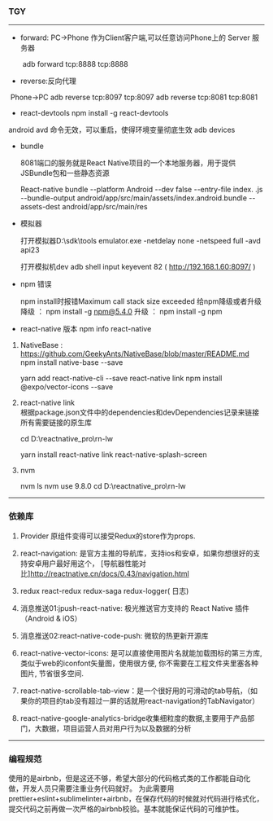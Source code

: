 ### TGY

------


- forward:  PC->Phone 作为Client客户端,可以任意访问Phone上的 Server 服务器        

  ​	adb forward tcp:8888 tcp:8888    


- reverse:反向代理  

​	Phone->PC   adb reverse tcp:8097 tcp:8097  adb reverse tcp:8081 tcp:8081



-  react-devtools   npm install -g react-devtools

  android avd  命令无效，可以重启，使得环境变量彻底生效
  adb devices


- bundle 

  8081端口的服务就是React Native项目的一个本地服务器，用于提供JSBundle包和一些静态资源

  React-native bundle --platform Android --dev false --entry-file index.
  .js --bundle-output android/app/src/main/assets/index.android.bundle --assets-dest android/app/src/main/res


- 模拟器

  打开模拟器D:\sdk\tools
  emulator.exe -netdelay none -netspeed full -avd api23

  打开模拟机dev
  adb shell input keyevent 82   ( http://192.168.1.60:8097/ )

  
- npm 错误

  npm install时报错Maximum call stack size exceeded 
  给npm降级或者升级
  降级 ： npm install -g npm@5.4.0
  升级 ： npm install -g npm  


- react-native   版本
  npm info react-native

1.  NativeBase  : https://github.com/GeekyAnts/NativeBase/blob/master/README.md 
    npm install native-base --save   

    yarn add react-native-cli --save 
   react-native link
   npm install @expo/vector-icons --save

2. react-native link  
   根据package.json文件中的dependencies和devDependencies记录来链接所有需要链接的原生库

   cd D:\reactnative_pro\rn-lw  

    yarn install   react-native link   react-native-splash-screen

3. nvm

    nvm  ls   nvm use 9.8.0   cd D:\reactnative_pro\rn-lw

   

------

### 依赖库

1. Provider  原组件变得可以接受Redux的store作为props.

2.   react-navigation: 是官方主推的导航库，支持ios和安卓，如果你想很好的支持安卓用户最好用这个，
     [导航器性能对比]http://reactnative.cn/docs/0.43/navigation.html

3.  redux  react-redux  redux-saga  redux-logger( 日志)

4. 消息推送01:jpush-react-native: 极光推送官方支持的 React Native 插件（Android & iOS）

5. 消息推送02:react-native-code-push: 微软的热更新开源库

6. react-native-vector-icons: 是可以直接使用图片名就能加载图标的第三方库,类似于web的iconfont矢量图，使用很方便, 你不需要在工程文件夹里塞各种图片, 节省很多空间.

7. react-native-scrollable-tab-view：是一个很好用的可滑动的tab导航，（如果你的项目的tab没有超过一屏的话就用react-navigation的TabNavigator）

8. react-native-google-analytics-bridge收集细粒度的数据,主要用于产品部门，大数据，项目运营人员对用户行为以及数据的分析

   

------

### 编程规范

 使用的是airbnb，但是这还不够，希望大部分的代码格式类的工作都能自动化做，开发人员只需要注重业务代码就好。 
    为此需要用prettier+eslint+sublimelinter+airbnb，在保存代码的时候就对代码进行格式化，提交代码之前再做一次严格的airbnb校验。基本就能保证代码的可维护性。
